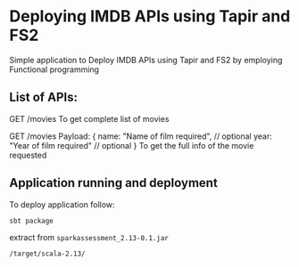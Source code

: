 
# Deploying IMDB APIs using Tapir and FS2

Simple application to Deploy IMDB APIs using Tapir and FS2 by employing Functional programming


## List of APIs:

GET /movies
To get complete list of movies

GET /movies
Payload: 
{
    name: "Name of film required",  // optional
    year: "Year of film required"   // optional
}
To get the full info of the movie requested

## Application running and deployment

To deploy application follow:

```sh
sbt package
```

extract from `sparkassessment_2.13-0.1.jar`

`/target/scala-2.13/`
